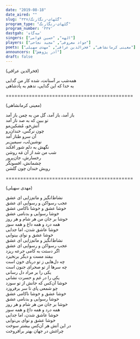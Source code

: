 ```yaml
---
date: "2019-08-18"
date_aired: ""
slug: "گلهای-رنگارنگ/۳۳۷"
program_type: "گلهای-رنگارنگ"
program_number: '۳۳۷'
dastgah: 'سه‌گاه'
singers: ["الهه", "حسین قوامی"]
players: ["جواد معروفی", "مجید نجاحی"]
poets: ["معینی کرمانشاهی", "فخرالدین عراقی", "مهدی سهیلی"]
announcers: ["آذر پژوهش"]
draft: false
---
```


(فخرالدین عراقی)  

همه‌شب بر آستانت، شده کار من گدایی  
به خدا که این گدایی، ندهم به پادشاهی  

============================================  

(معینی کرمانشاهی)  

باز آمد، باز آمد، گل من به چمن باز آمد  
تو ببین که به صد ناز آمد  
آتش‌خو، مُشکین‌مو  
چون نرگس، خندان‌رو  
آن سرو طناز آمد  
نوشین‌لب، سیمین‌بر  
نگهش به دلم شور افکند  
شب من شد از آن مَه روشن  
رخسارش، جان‌پرور  
چشمانش، افسونگر  
رویش خندان چون گلشن  

============================================  

(مهدی سهیلی)  

نشاط‌انگیز و ماتم‌زایی ای عشق  
عجب رسواکن و رسوایی ای عشق  
خوشا عشق و خوشا ناکامی عشق  
خوشا رسوایی و بدنامی عشق  
خوشا بر جان من هر شام و هر روز  
همه درد و همه داغ و همه سوز  
خوشا عاشق شدن، اما جدایی  
خوشا عشق و نوای بینوایی  
نشاط‌انگیز و ماتم‌زایی ای عشق  
عجب رسواکن و رسوایی ای عشق  
اگر دستت به کامی جرعه ریزد  
بیفتد مست و دیگر برنخیزد  
چه دل‌هایی ز تو دریای خون است  
چه سرها از تو صحرای جنون است  
یکی را بر مراد دل رسانی  
یکی را در غم و حسرت نشانی  
خوشا آن‌کس که جانش از تو سوزد  
چو شمعی پای تا سر برفروزد  
خوشا عشق و خوشا ناکامی عشق  
خوشا رسوایی و بدنامی عشق  
خوشا بر جان من هر شام و هر روز  
همه درد و همه داغ و همه سوز  
خوشا عاشق شدن، اما جدایی  
خوشا عشق و نوای بی‌نوایی  
در این آتش هر آن‌کس بیشتر سوخت  
چراغش در جهان بهتر برافروخت  
